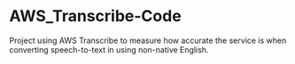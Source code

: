 # AWS_Transcribe-Code
Project using AWS Transcribe to measure how accurate the service is when converting speech-to-text in using non-native English.
